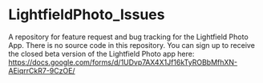 # LightfieldPhoto_Issues
A repository for feature request and bug tracking for the Lightfield Photo App. There is no source code in this repository. You can sign up to receive the closed beta version of the Lightfield Photo app here: https://docs.google.com/forms/d/1UDvp7AX4X1Jf16kTyROBbMfhXN-AEiqrrCkR7-9CzOE/
